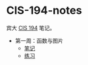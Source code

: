 # CIS-194-notes

宾大 [CIS 194](http://www.seas.upenn.edu/~cis194/fall16/index.html) 笔记。

* 第一周：函数与图片
    * [笔记](chapter1/notes.md)
    * [练习](chapter1/homework.md)
